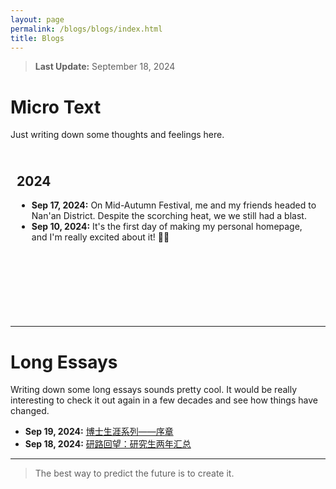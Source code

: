 ```yaml
---
layout: page
permalink: /blogs/blogs/index.html
title: Blogs
---
```


> **Last Update:** September 18, 2024

# Micro Text

Just writing down some thoughts and feelings here.

<div style="height: 250px; overflow-y: scroll; border: 0px solid #ccc; padding: 10px;">
  
  <h2>2024</h2>

  <ul>



  <li>
      <strong>Sep 17, 2024:</strong> On Mid-Autumn Festival, me and my friends headed to Nan'an District. Despite the scorching heat, we we still had a blast.
    </li>

  <li>
      <strong>Sep 10, 2024:</strong> It's the first day of making my personal homepage, and I'm really excited about it! 🎉🎉
    </li>
  </ul>
</div>


---

# Long Essays

Writing down some long essays sounds pretty cool. It would be really interesting to check it out again in a few decades and see how things have changed.

- **Sep 19, 2024:** [博士生涯系列——序章](https://wujie3375.github.io\blogs\240919)
- **Sep 18, 2024:** [研路回望：研究生两年汇总](https://wujie3375.github.io\blogs\240918)
  



---

> The best way to predict the future is to create it.